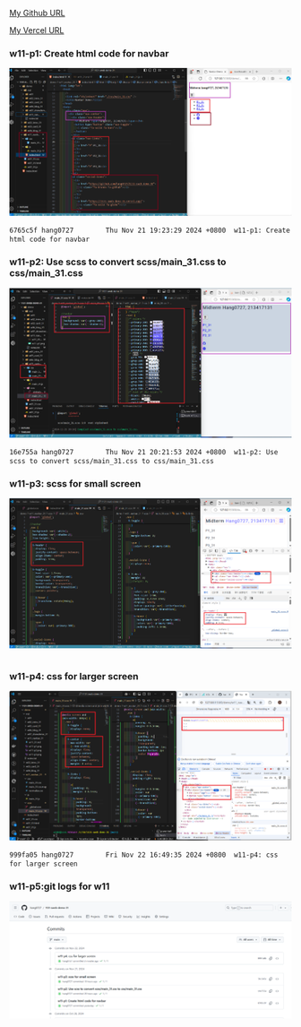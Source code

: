 [My Github URL](https://github.com/hang0727/1131-sweb-demo-31.git)

[My Vercel URL](https://1131-sweb-demo-31.vercel.app/)

### w11-p1: Create html code for navbar

![](w11-p1.png)

```
6765c5f hang0727        Thu Nov 21 19:23:29 2024 +0800  w11-p1: Create html code for navbar
```

### w11-p2: Use scss to convert scss/main_31.css to css/main_31.css

![](w11-p2.png)

```
16e755a hang0727        Thu Nov 21 20:21:53 2024 +0800  w11-p2: Use scss to convert scss/main_31.css to css/main_31.css
```

### w11-p3: scss for small screen

![](w11-p3.png)

```

```

### w11-p4: css for larger screen

![](w11-p4.png)

```
999fa05 hang0727        Fri Nov 22 16:49:35 2024 +0800  w11-p4: css for larger screen
```

### w11-p5:git logs for w11

![](w11-logs.png)